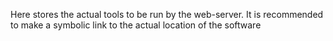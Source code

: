Here stores the actual tools to be run by the web-server. 
It is recommended to make a symbolic link to the actual location of the
software
